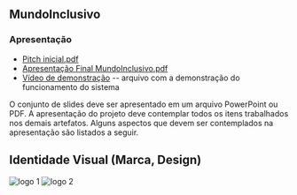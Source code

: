 

## MundoInclusivo
### Apresentação

* [Pitch inicial.pdf](https://github.com/ICEI-PUC-Minas-PMV-SI/pmv-si-2023-2-pe1-t3-acessibilidade/files/13654038/Pitch.inicial.pdf)
* [Apresentação Final MundoInclusivo.pdf](https://github.com/ICEI-PUC-Minas-PMV-SI/pmv-si-2023-2-pe1-t3-acessibilidade/files/13698087/Apresentacao.Final.MundoInclusivo.pdf)
* [Vídeo de demonstração](./sample-video.mp4) -- arquivo com a demonstração do funcionamento do sistema

O conjunto de slides deve ser apresentado em um arquivo PowerPoint ou PDF. A apresentação do projeto deve contemplar todos os itens trabalhados nos demais artefatos. Alguns aspectos que devem ser contemplados na apresentação são listados a seguir.
## Identidade Visual (Marca, Design)
![logo 1](https://github.com/ICEI-PUC-Minas-PMV-SI/pmv-si-2023-2-pe1-t3-acessibilidade/assets/141369232/d1fbcfa1-2241-4760-9ea7-53ddd2f99bbf)
![logo 2](https://github.com/ICEI-PUC-Minas-PMV-SI/pmv-si-2023-2-pe1-t3-acessibilidade/assets/141369232/cc6015c6-2258-4b53-8a50-bec2228f380f)




